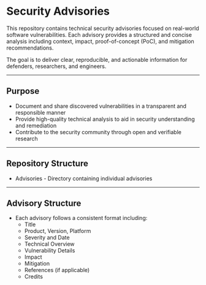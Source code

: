 # Security Advisories
This repository contains technical security advisories focused on real-world software vulnerabilities. Each advisory provides a structured and concise analysis including context, impact, proof-of-concept (PoC), and mitigation recommendations.

The goal is to deliver clear, reproducible, and actionable information for defenders, researchers, and engineers.

---

## Purpose
- Document and share discovered vulnerabilities in a transparent and responsible manner  
- Provide high-quality technical analysis to aid in security understanding and remediation  
- Contribute to the security community through open and verifiable research

---

## Repository Structure
- Advisories - Directory containing individual advisories  

---

## Advisory Structure
- Each advisory follows a consistent format including:
  - Title
  - Product, Version, Platform
  - Severity and Date
  - Technical Overview
  - Vulnerability Details
  - Impact
  - Mitigation
  - References (if applicable)
  - Credits
